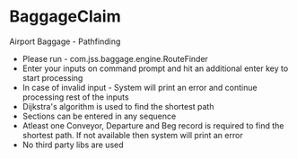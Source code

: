 # BaggageClaim
Airport Baggage - Pathfinding

- Please run - com.jss.baggage.engine.RouteFinder
- Enter your inputs on command prompt and hit an additional enter key to start processing
- In case of invalid input - System will print an error and continue processing rest of the inputs
- Dijkstra's algorithm is used to find the shortest path
- Sections can be entered in any sequence 
- Atleast one Conveyor, Departure and Beg record is required to find the shortest path. If not available then system will print an error
- No third party libs are used
